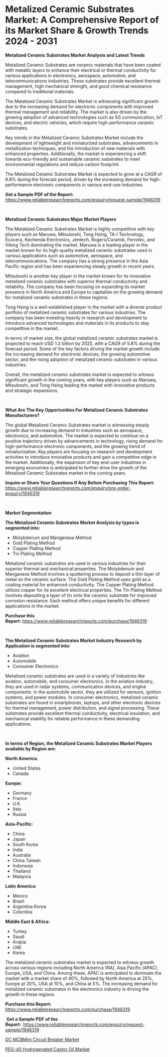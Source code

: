<p><h1>Metalized Ceramic Substrates Market: A Comprehensive Report of its Market Share & Growth Trends 2024 - 2031</h1></p><p><strong>Metalized Ceramic Substrates Market Analysis and Latest Trends</strong></p>
<p><p>Metalized Ceramic Substrates are ceramic materials that have been coated with metallic layers to enhance their electrical or thermal conductivity for various applications in electronics, aerospace, automotive, and telecommunications industries. These substrates provide excellent thermal management, high mechanical strength, and good chemical resistance compared to traditional materials.</p><p>The Metalized Ceramic Substrates Market is witnessing significant growth due to the increasing demand for electronic components with improved thermal management and reliability. The market is also driven by the growing adoption of advanced technologies such as 5G communication, IoT devices, and electric vehicles, which require high-performance ceramic substrates.</p><p>Key trends in the Metalized Ceramic Substrates Market include the development of lightweight and miniaturized substrates, advancements in metallization techniques, and the introduction of new materials with enhanced properties. Additionally, the market is experiencing a shift towards eco-friendly and sustainable ceramic substrates to meet environmental regulations and reduce carbon footprint.</p><p>The Metalized Ceramic Substrates Market is expected to grow at a CAGR of 6.8% during the forecast period, driven by the increasing demand for high-performance electronic components in various end-use industries.</p></p>
<p><strong>Get a Sample PDF of the Report:&nbsp;</strong> <a href="https://www.reliableresearchreports.com/enquiry/request-sample/1946319">https://www.reliableresearchreports.com/enquiry/request-sample/1946319</a></p>
<p>&nbsp;</p>
<p><strong>Metalized Ceramic Substrates Major Market Players</strong></p>
<p><p>The Metalized Ceramic Substrates Market is highly competitive with key players such as Maruwa, Mitsuboshi, Tong Hsing, TA-I Technology, Ecocera, Kechenda Electronics, Jentech, Rogers/Curamik, Ferrotec, and Viking Tech dominating the market. Maruwa is a leading player in the market known for its high-quality metalized ceramic substrates used in various applications such as automotive, aerospace, and telecommunications. The company has a strong presence in the Asia Pacific region and has been experiencing steady growth in recent years.</p><p>Mitsuboshi is another key player in the market known for its innovative metalized ceramic substrates with superior thermal conductivity and reliability. The company has been focusing on expanding its market presence in North America and Europe to capitalize on the growing demand for metalized ceramic substrates in these regions.</p><p>Tong Hsing is a well-established player in the market with a diverse product portfolio of metalized ceramic substrates for various industries. The company has been investing heavily in research and development to introduce advanced technologies and materials in its products to stay competitive in the market.</p><p>In terms of market size, the global metalized ceramic substrates market is projected to reach USD 1.2 billion by 2025, with a CAGR of 5.8% during the forecast period. Some of the key factors driving the market growth include the increasing demand for electronic devices, the growing automotive sector, and the rising adoption of metalized ceramic substrates in various industries.</p><p>Overall, the metalized ceramic substrates market is expected to witness significant growth in the coming years, with key players such as Maruwa, Mitsuboshi, and Tong Hsing leading the market with innovative products and strategic expansions.</p></p>
<p>&nbsp;</p>
<p><strong>What Are The Key Opportunities For Metalized Ceramic Substrates Manufacturers?</strong></p>
<p><p>The global Metalized Ceramic Substrates market is witnessing steady growth due to increasing demand in industries such as aerospace, electronics, and automotive. The market is expected to continue on a positive trajectory driven by advancements in technology, rising demand for high-performance electronic components, and the growing trend of miniaturization. Key players are focusing on research and development activities to introduce innovative products and gain a competitive edge in the market. Additionally, the expansion of key end-user industries in emerging economies is anticipated to further drive the growth of the Metalized Ceramic Substrates market in the coming years.</p></p>
<p><strong>Inquire or Share Your Questions If Any Before Purchasing This Report:</strong> <a href="https://www.reliableresearchreports.com/enquiry/pre-order-enquiry/1946319">https://www.reliableresearchreports.com/enquiry/pre-order-enquiry/1946319</a></p>
<p>&nbsp;</p>
<p><strong>Market Segmentation</strong></p>
<p><strong>The Metalized Ceramic Substrates Market Analysis by types is segmented into:</strong></p>
<p><ul><li>Molybdenum and Manganese Method</li><li>Gold Plating Method</li><li>Copper Plating Method</li><li>Tin Plating Method</li></ul></p>
<p><p>Metalized ceramic substrates are used in various industries for their superior thermal and mechanical properties. The Molybdenum and Manganese Method involves a sputtering process to deposit a thin layer of metal on the ceramic surface. The Gold Plating Method uses gold as a coating material for enhanced conductivity. The Copper Plating Method utilizes copper for its excellent electrical properties. The Tin Plating Method involves depositing a layer of tin onto the ceramic substrate for improved corrosion resistance. Each method offers unique benefits for different applications in the market.</p></p>
<p><strong>Purchase this Report:&nbsp;</strong><a href="https://www.reliableresearchreports.com/purchase/1946319">https://www.reliableresearchreports.com/purchase/1946319</a></p>
<p>&nbsp;</p>
<p><strong>The Metalized Ceramic Substrates Market Industry Research by Application is segmented into:</strong></p>
<p><ul><li>Aviation</li><li>Automobile</li><li>Consumer Electronics</li></ul></p>
<p><p>Metalized ceramic substrates are used in a variety of industries like aviation, automobile, and consumer electronics. In the aviation industry, they are used in radar systems, communication devices, and engine components. In the automobile sector, they are utilized for sensors, ignition systems, and power modules. In consumer electronics, metalized ceramic substrates are found in smartphones, laptops, and other electronic devices for thermal management, power distribution, and signal processing. These substrates provide excellent thermal conductivity, electrical insulation, and mechanical stability for reliable performance in these demanding applications.</p></p>
<p>&nbsp;</p>
<p><strong>In terms of Region, the Metalized Ceramic Substrates Market Players available by Region are:</strong></p>
<p>
    <p> <strong> North America: </strong>
        <ul>
            <li>United States</li>
            <li>Canada</li>
        </ul>
        </p> 
    <p> <strong> Europe: </strong>
        <ul>
            <li>Germany</li>
            <li>France</li>
            <li>U.K.</li>
            <li>Italy</li>
            <li>Russia</li>
        </ul>
        </p> 
    <p> <strong> Asia-Pacific: </strong>
        <ul>
            <li>China</li>
            <li>Japan</li>
            <li>South Korea</li>
            <li>India</li>
            <li>Australia</li>
            <li>China Taiwan</li>
            <li>Indonesia</li>
            <li>Thailand</li>
            <li>Malaysia</li>
        </ul>
        </p> 
    <p> <strong> Latin America: </strong>
        <ul>
            <li>Mexico</li>
            <li>Brazil</li>
            <li>Argentina Korea</li>
            <li>Colombia</li>
        </ul>
        </p> 
    <p> <strong> Middle East & Africa: </strong>
        <ul>
            <li>Turkey</li>
            <li>Saudi</li>
            <li>Arabia</li>
            <li>UAE</li>
            <li>Korea</li>
        </ul>
    </p>
    </p>
<p><p>The metalized ceramic substrates market is expected to witness growth across various regions including North America (NA), Asia Pacific (APAC), Europe, USA, and China. Among these, APAC is anticipated to dominate the market with a market share of 40%, followed by North America at 25%, Europe at 20%, USA at 10%, and China at 5%. The increasing demand for metalized ceramic substrates in the electronics industry is driving the growth in these regions.</p></p>
<p><strong>Purchase this Report: </strong><a href="https://www.reliableresearchreports.com/purchase/1946319">https://www.reliableresearchreports.com/purchase/1946319</a></p>
<p>&nbsp;<strong>Get a Sample PDF of the Report:&nbsp;&nbsp;</strong><a href="https://www.reliableresearchreports.com/enquiry/request-sample/1946319">https://www.reliableresearchreports.com/enquiry/request-sample/1946319</a></p>
<p><strong></strong></p>
<p><p><a href="https://view.publitas.com/reportprime-1/dc-mcbmini-circuit-breaker-market-insights-market-players-and-forecast-till-2031/">DC MCBMini Circuit Breaker Market</a></p><p><a href="https://meowing-canidae-761.notion.site/PEG-40-Hydrogenated-Castor-Oil-Market-Share-Market-New-Trends-Analysis-Report-By-Type-By-Applicat-14162947cfbe4c1485f9d038343b613f">PEG-40 Hydrogenated Castor Oil Market</a></p></p>